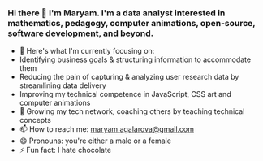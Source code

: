 ### Hi there 👋 I'm Maryam. I'm a data analyst interested in mathematics, pedagogy, computer animations, open-source, software development, and beyond. 

- 🔭 Here's what I'm currently focusing on:
- Identifying business goals & structuring information to accommodate them
- Reducing the pain of capturing & analyzing user research data by streamlining data delivery
- Improving my technical competence in JavaScript, CSS art and computer animations
- 🌱 Growing my tech network, coaching others by teaching technical concepts
- 📫 How to reach me: maryam.agalarova@gmail.com
- 😄 Pronouns: you're either a male or a female
- ⚡ Fun fact: I hate chocolate
